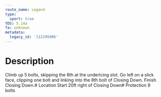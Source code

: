 ```yaml
---
route_name: Legend
type:
  sport: true
YDS: 5.14a
fa: unknown
metadata:
  legacy_id: '112295906'
---
```

# Description
Climb up 5 bolts, skipping the 6th at the underlcing slot. Go left on a slick face, clipping one bolt and linking into the 8th bolt of Closing Down. Finish Closing Down.# Location
Start 20ft right of Closing Down# Protection
9 bolts